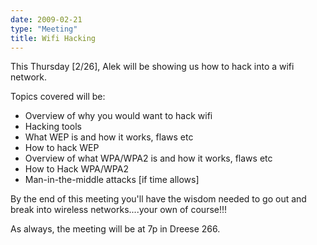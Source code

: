 ```yaml
---
date: 2009-02-21
type: "Meeting"
title: Wifi Hacking
---
```

This Thursday [2/26], Alek will be showing us how to hack into a wifi network.

Topics covered will be:

  - Overview of why you would want to hack wifi
  - Hacking tools
  - What WEP is and how it works, flaws etc
  - How to hack WEP
  - Overview of what WPA/WPA2 is and how it works, flaws etc
  - How to Hack WPA/WPA2
  - Man-in-the-middle attacks [if time allows]

By the end of this meeting you'll have the wisdom needed to go out and break into wireless networks....your own of course!!!

As always, the meeting will be at 7p in Dreese 266.
